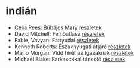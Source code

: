 # indián

- Celia Rees: Bűbájos Mary [részletek](../_details/Celia%20Rees.md#id_979)
- David Mitchell: Felhőatlasz [részletek](../_details/David%20Mitchell.md#id_454)
- Fable, Vavyan: Fattyúdal [részletek](../_details/Fable%2C%20Vavyan.md#id_1146)
- Kenneth Roberts: Északnyugati átjáró [részletek](../_details/Kenneth%20Roberts.md#id_745)
- Marlo Morgan: Vidd hírét az Igazaknak [részletek](../_details/Marlo%20Morgan.md#id_1010)
- Michael Blake: Farkasokkal táncoló [részletek](../_details/Michael%20Blake.md#id_721)